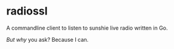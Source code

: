 # radiossl
A commandline client to listen to sunshie live radio written in Go.

*But why* you ask? Because I can.